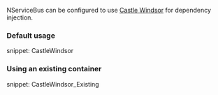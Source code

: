 NServiceBus can be configured to use [Castle Windsor](https://github.com/castleproject/Windsor) for dependency injection.


### Default usage

snippet: CastleWindsor


### Using an existing container

snippet: CastleWindsor_Existing
